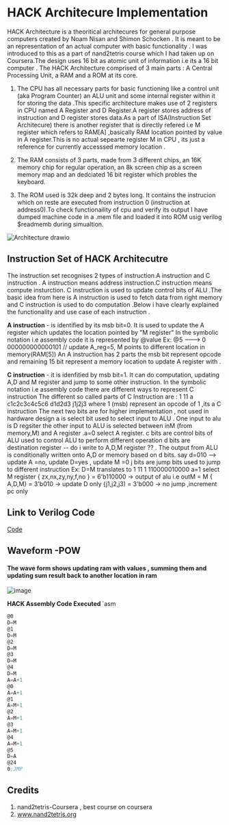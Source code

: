 # HACK Architecure Implementation
HACK Architecture is a theoritical architecures for general purpose computers created by Noam Nisan and Shimon Schocken . It is meant to be an representation of an actual computer with basic functionality . I was introduced to this as a part of nand2tetris course which I had taken up on Coursera.The design uses 16 bit as atomic unit of information i.e its a 16 bit computer .
The HACK Architecture comprised of 3 main parts : A Central Processing Unit, a RAM and a ROM at its core. 

1. The CPU has all necessary parts for basic functioning like a control unit (aka Program Counter) an ALU unit and some internal register within it for storing the data .This specific architecture makes use of 2 registers in CPU named A Register and D Register.A register stores address of instruction and D register stores data.As a part of ISA(Instruction Set Architecure) there is another register that is directly refered i.e M register which refers to RAM[A] ,basically RAM location pointed by value in A register.This is no actual sepearte register M in CPU , its just a reference for currently accesssed memory location .

2. The RAM consists of 3 parts, made from 3 different chips, an 16K memory chip for regular operation, an 8k screen chip as a screen memory map and an dedciated 16 bit register which probles the keyboard.

3. The ROM used is 32k deep and 2 bytes long. It contains the instrucion which on reste are executed from instruction 0 (instruction at address0).To check functionaility of cpu and verify its output I have dumped machine code in a .mem file and loaded it into ROM usig verilog $readmemb during simualtion.

   
![Architecture drawio](https://github.com/user-attachments/assets/e547465a-1a4c-4c86-a4e2-148eb34c25d1)



## Instruction Set of HACK Architecutre
The instruction set recognises 2 types of instruction.A instruction and C instruction . A instruction means address instruction.C instruction means compute insturction. C instruction is used to update  control bits of ALU .The basic idea from here is A instruction is used to fetch data from right memory and C instruction is used to do computation .Below i have clearly explained the functionality and use case of each instruction .

<b> A instruction</b> - is identified by its msb bit=0. It is used to update the A register which updates the location pointed by "M register"
In the symbolic notation i.e assembly code it is represented by 
@value 
Ex: @5 ---> 0 000000000000101 // update A_reg=5, M points to different location in memory(RAM[5])
An A instruction has 2 parts the msb bit represent opcode and remaining 15 bit represent a memory location to update A register with .

<b>C instruction</b> - it is idenfitied by msb bit=1. It can do computation, updating A,D and M register and jump to some other instruction.
In the symbolic notation i.e assembly code there are different ways to represent C instruction 
The different so called parts of C Instruction are : 1 11 a c1c2c3c4c5c6 d1d2d3 j1j2j3
where 1 (msb) represent an opcode of 1 ,its a C instruction 
The next two bits are for higher implementation , not used in hardware design 
a is select bit used to select input to ALU . One input to alu is D regsiter the other input to ALU is selected between inM (from memory,M) and A register .a=0 select A register.
c bits are control bits of ALU used to control ALU to perform different operation 
d bits are destination register -- do i write to A,D,M register ?? . The output from ALU is conditionally written onto A,D or memory based on d bits.
 say d=010 --> update A =no, update D=yes , update M =0
j bits are jump bits used to jump to different instruction
Ex: D=M translates to 1 11 1 110000010000
 a=1 select M register 
 { zx,nx,zy,ny,f,no } = 6'b110000 -> output of alu i.e outM = M
 { A,D,M} = 3'b010 -> update D only 
 {j1,j2,j3) = 3'b000 -> no jump ,increment pc only 

## Link to Verilog Code 
[Code](Code)

## Waveform -POW
#### The wave form shows updating ram with values , summing them and updating sum result back to another location in ram
![image](https://github.com/user-attachments/assets/27318cd9-39f1-43b9-af0b-13260ae3dd56)

<b> HACK Assembly Code Executed </b>
`asm
```asm
@0
D=M
@1
D=M
@2
D=M
@3
D=M
@4
D=M
A=A+1
@0
A=A+1
@1
A=M+1
@2
A=M+1
@3
A=M+1
@4
A=M+1
@5
D=A
@24
0;JMP
```


## Credits 
1. nand2tetris-Coursera , best course on coursera 
2. www.nand2tetris.org

